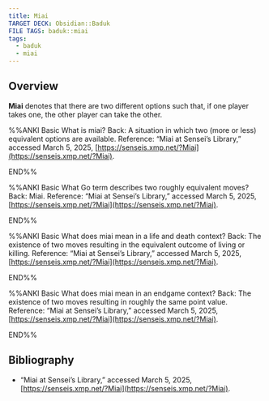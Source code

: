 ```yaml
---
title: Miai
TARGET DECK: Obsidian::Baduk
FILE TAGS: baduk::miai
tags:
  - baduk
  - miai
---
```


## Overview

**Miai** denotes that there are two different options such that, if one player takes one, the other player can take the other.

%%ANKI
Basic
What is miai?
Back: A situation in which two (more or less) equivalent options are available.
Reference: “Miai at Sensei’s Library,” accessed March 5, 2025, [https://senseis.xmp.net/?Miai](https://senseis.xmp.net/?Miai).
<!--ID: 1741181135998-->
END%%

%%ANKI
Basic
What Go term describes two roughly equivalent moves?
Back: Miai.
Reference: “Miai at Sensei’s Library,” accessed March 5, 2025, [https://senseis.xmp.net/?Miai](https://senseis.xmp.net/?Miai).
<!--ID: 1741181136040-->
END%%

%%ANKI
Basic
What does miai mean in a life and death context?
Back: The existence of two moves resulting in the equivalent outcome of living or killing.
Reference: “Miai at Sensei’s Library,” accessed March 5, 2025, [https://senseis.xmp.net/?Miai](https://senseis.xmp.net/?Miai).
<!--ID: 1741181136047-->
END%%

%%ANKI
Basic
What does miai mean in an endgame context?
Back: The existence of two moves resulting in roughly the same point value.
Reference: “Miai at Sensei’s Library,” accessed March 5, 2025, [https://senseis.xmp.net/?Miai](https://senseis.xmp.net/?Miai).
<!--ID: 1741181136054-->
END%%

## Bibliography

* “Miai at Sensei’s Library,” accessed March 5, 2025, [https://senseis.xmp.net/?Miai](https://senseis.xmp.net/?Miai).